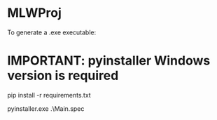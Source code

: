 # MLWProj

To generate a .exe executable:
# IMPORTANT: pyinstaller Windows version is required
pip install -r requirements.txt

pyinstaller.exe .\Main.spec
